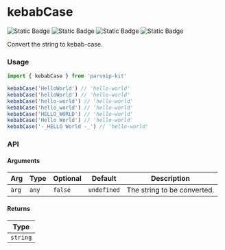 # kebabCase
![Static Badge](https://img.shields.io/badge/Statement%20Coverage-100.00%-brightgreen) ![Static Badge](https://img.shields.io/badge/Branch%20Coverage-100.00%-brightgreen) ![Static Badge](https://img.shields.io/badge/Function%20Coverage-100.00%-brightgreen) ![Static Badge](https://img.shields.io/badge/Line%20Coverage-100.00%-brightgreen)
      
Convert the string to kebab-case.

### Usage

```ts
import { kebabCase } from 'parsnip-kit'

kebabCase('HelloWorld') // 'hello-world'
kebabCase('helloWorld') // 'hello-world'
kebabCase('hello-world') // 'hello-world'
kebabCase('hello_world') // 'hello-world'
kebabCase('HELLO_WORLD') // 'hello-world'
kebabCase('Hello World') // 'hello-world'
kebabCase('-_HELLO World -_') // 'hello-world'
```


### API

#### Arguments

| Arg | Type | Optional | Default | Description |
| --- | --- | --- | --- | --- |
| `arg` | `any` | `false` | `undefined` | The string to be converted. |

#### Returns

| Type |
| ---  |
| `string`  |